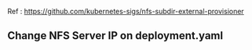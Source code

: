 Ref : https://github.com/kubernetes-sigs/nfs-subdir-external-provisioner

## Change  NFS Server IP on deployment.yaml
